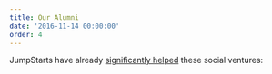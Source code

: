 ```yaml
---
title: Our Alumni
date: '2016-11-14 00:00:00'
order: 4
---
```

JumpStarts have already <u>significantly helped</u> these social ventures:
